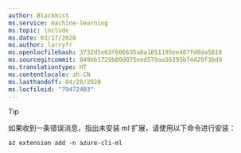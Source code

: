 ```yaml
---
author: Blackmist
ms.service: machine-learning
ms.topic: include
ms.date: 03/17/2020
ms.author: larryfr
ms.openlocfilehash: 3732d5e63f606635a0a1851195ee487fd8da5818
ms.sourcegitcommit: 849bb1729b89d075eed579aa36395bf4d29f3bd9
ms.translationtype: HT
ms.contentlocale: zh-CN
ms.lasthandoff: 04/28/2020
ms.locfileid: "79472403"
---
```

> [!TIP]
> 如果收到一条错误消息，指出未安装 ml 扩展，请使用以下命令进行安装：
>
> ```azurecli-interactive
> az extension add -n azure-cli-ml
> ```